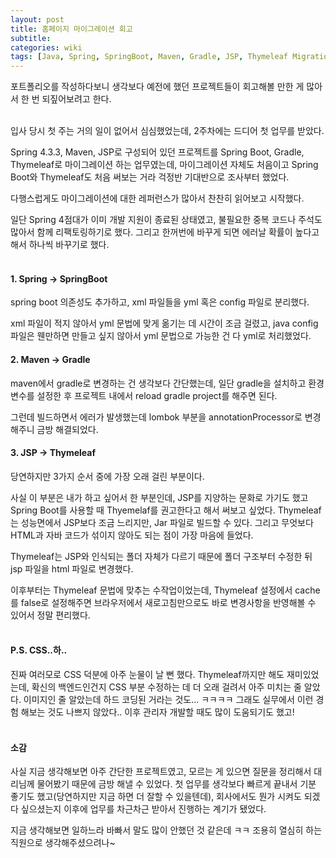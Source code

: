 ```yaml
---
layout: post
title: 홈페이지 마이그레이션 회고
subtitle: 
categories: wiki
tags: [Java, Spring, SpringBoot, Maven, Gradle, JSP, Thymeleaf Migration, Review]
---
```

포트폴리오를 작성하다보니 생각보다 예전에 했던 프로젝트들이 회고해볼 만한 게 많아서 한 번 되짚어보려고 한다.
<br/>
<br/>


입사 당시 첫 주는 거의 일이 없어서 심심했었는데, 2주차에는 드디어 첫 업무를 받았다.
<br/>

Spring 4.3.3, Maven, JSP로 구성되어 있던 프로젝트를 Spring Boot, Gradle, Thymeleaf로 마이그레이션 하는 업무였는데, 마이그레이션 자체도 처음이고 Spring Boot와 Thymeleaf도 처음 써보는 거라 걱정반 기대반으로 조사부터 했었다.
<br/>

다행스럽게도 마이그레이션에 대한 레퍼런스가 많아서 찬찬히 읽어보고 시작했다.
<br/>

일단 Spring 4점대가 이미 개발 지원이 종료된 상태였고, 불필요한 중복 코드나 주석도 많아서 함께 리팩토링하기로 했다. 그리고 한꺼번에 바꾸게 되면 에러날 확률이 높다고 해서 하나씩 바꾸기로 했다.
<br/>
<br/>


#### 1. Spring → SpringBoot
spring boot 의존성도 추가하고, xml 파일들을 yml 혹은 config 파일로 분리했다. 

xml 파일이 적지 않아서 yml 문법에 맞게 옮기는 데 시간이 조금 걸렸고, java config 파일은 웬만하면 만들고 싶지 않아서 yml 문법으로 가능한 건 다 yml로 처리했었다.
<br/>

#### 2. Maven → Gradle
maven에서 gradle로 변경하는 건 생각보다 간단했는데, 일단 gradle을 설치하고 환경변수를 설정한 후 프로젝트 내에서 reload gradle project를 해주면 된다. 

그런데 빌드하면서 에러가 발생했는데 lombok 부분을 annotationProcessor로 변경해주니 금방 해결되었다.
<br/>

#### 3. JSP → Thymeleaf
당연하지만 3가지 순서 중에 가장 오래 걸린 부분이다.
<br/>

사실 이 부분은 내가 하고 싶어서 한 부분인데, JSP를 지양하는 문화로 가기도 했고 Spring Boot를 사용할 때 Thyemelaf를 권고한다고 해서 써보고 싶었다. Thymeleaf는 성능면에서 JSP보다 조금 느리지만, Jar 파일로 빌드할 수 있다. 그리고 무엇보다 HTML과 자바 코드가 섞이지 않아도 되는 점이 가장 마음에 들었다.
<br/>

Thymeleaf는 JSP와 인식되는 폴더 자체가 다르기 때문에 폴더 구조부터 수정한 뒤 jsp 파일을 html 파일로 변경했다. 

이후부터는 Thymeleaf 문법에 맞추는 수작업이었는데, Thymeleaf 설정에서 cache를 false로 설정해주면 브라우저에서 새로고침만으로도 바로 변경사항을 반영해볼 수 있어서 정말 편리했다.
<br/>
<br/>


#### P.S. CSS..하..
진짜 여러모로 CSS 덕분에 아주 눈물이 날 뻔 했다. Thymeleaf까지만 해도 재미있었는데, 확신의 백엔드인건지 CSS 부분 수정하는 데 더 오래 걸려서 아주 미치는 줄 알았다.
이미지인 줄 알았는데 하드 코딩된 거라는 것도... ㅋㅋㅋㅋ 그래도 실무에서 이런 경험 해보는 것도 나쁘지 않았다.. 이후 관리자 개발할 때도 많이 도움되기도 했고!
<br/>
<br/>



#### 소감
사실 지금 생각해보면 아주 간단한 프로젝트였고, 모르는 게 있으면 질문을 정리해서 대리님께 물어봤기 때문에 금방 해낼 수 있었다.
첫 업무를 생각보다 빠르게 끝내서 기분 좋기도 했고(당연하지만 지금 하면 더 잘할 수 있을텐데),
회사에서도 뭔가 시켜도 되겠다 싶으셨는지 이후에 업무를 차근차근 받아서 진행하는 계기가 됐었다.
<br/>

지금 생각해보면 일하느라 바빠서 말도 많이 안했던 것 같은데 ㅋㅋ 조용히 열심히 하는 직원으로 생각해주셨으려나~
